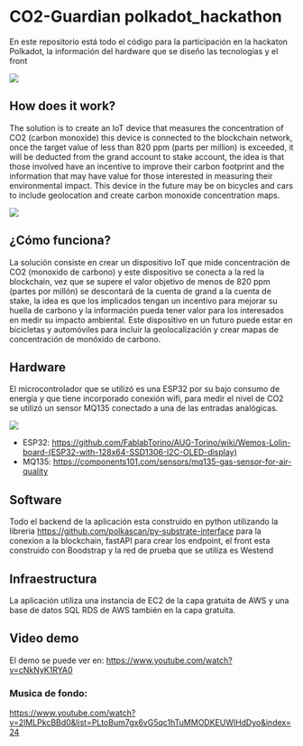 # CO2-Guardian polkadot_hackathon
En este repositorio está todo el código para la participación en la hackaton Polkadot, la información del hardware que se diseño las tecnologías y el front

![](/home/oscar/GitHub/polkadot_hackathon/img/logo_hack.png)

## How does it work?
The solution is to create an IoT device that measures the concentration of CO2 (carbon monoxide) this device is connected to the blockchain network, once the target value of less than 820 ppm (parts per million) is exceeded, it will be deducted from the grand account to stake account, the idea is that those involved have an incentive to improve their carbon footprint and the information that may have value for those interested in measuring their environmental impact. This device in the future may be on bicycles and cars to include geolocation and create carbon monoxide concentration maps.

![](/home/oscar/GitHub/polkadot_hackathon/img/cover.jpg)

## ¿Cómo funciona?
La solución consiste en crear un dispositivo IoT que mide concentración de CO2 (monoxido de carbono) y este dispositivo se conecta a la red la blockchain, vez que se supere el valor objetivo de menos de 820 ppm (partes por millón) se descontará de la cuenta de grand a la cuenta de stake, la idea es que los implicados tengan un incentivo para mejorar su huella de carbono y la información pueda tener valor para los interesados en medir su impacto ambiental. Este dispositivo en un futuro puede estar en bicicletas y automóviles para incluir la geolocalización y crear mapas de concentración de monóxido de carbono.



## Hardware
El microcontrolador que se utilizó es una ESP32 por su bajo consumo de energía y que tiene incorporado conexión wifi, para medir el nivel de CO2 se utilizó un sensor MQ135 conectado a una de las entradas analógicas.

![](/home/oscar/GitHub/polkadot_hackathon/img/sensor.jpg)

* ESP32: <https://github.com/FablabTorino/AUG-Torino/wiki/Wemos-Lolin-board-(ESP32-with-128x64-SSD1306-I2C-OLED-display)>
* MQ135: <https://components101.com/sensors/mq135-gas-sensor-for-air-quality>

## Software
Todo el backend de la aplicación esta construido en python utilizando la libreria <https://github.com/polkascan/py-substrate-interface> para la conexion a la blockchain, fastAPI para crear los endpoint, el front esta construido con Boodstrap y la red de prueba que se utiliza es Westend

## Infraestructura
La aplicación utiliza una instancia de EC2 de la capa gratuita de AWS y una base de datos SQL RDS de AWS también en la capa gratuita.

## Video demo
El demo se puede ver en: <https://www.youtube.com/watch?v=cNkNyK1RYA0>

### Musica de fondo:
<https://www.youtube.com/watch?v=2lMLPkcBBd0&list=PLtoBum7gx6vG5qc1hTuMMODKEUWlHdDyo&index=24>
